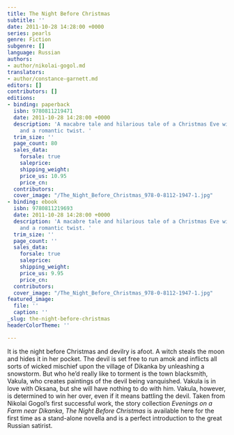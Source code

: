 ```yaml
---
title: The Night Before Christmas
subtitle: ''
date: 2011-10-28 14:28:00 +0000
series: pearls
genre: Fiction
subgenre: []
language: Russian
authors:
- author/nikolai-gogol.md
translators:
- author/constance-garnett.md
editors: []
contributors: []
editions:
- binding: paperback
  isbn: 9780811219471
  date: 2011-10-28 14:28:00 +0000
  description: 'A macabre tale and hilarious tale of a Christmas Eve with the devil
    and a romantic twist. '
  trim_size: ''
  page_count: 80
  sales_data:
    forsale: true
    saleprice: 
    shipping_weight: 
    price_us: 10.95
    price_cn: 
  contributors: 
  cover_image: "/The_Night_Before_Christmas_978-0-8112-1947-1.jpg"
- binding: ebook
  isbn: 9780811219693
  date: 2011-10-28 14:28:00 +0000
  description: 'A macabre tale and hilarious tale of a Christmas Eve with the devil
    and a romantic twist. '
  trim_size: ''
  page_count: ''
  sales_data:
    forsale: true
    saleprice: 
    shipping_weight: 
    price_us: 9.95
    price_cn: 
  contributors: 
  cover_image: "/The_Night_Before_Christmas_978-0-8112-1947-1.jpg"
featured_image:
  file: ''
  caption: ''
_slug: the-night-before-christmas
headerColorTheme: ''

---
```

It is the night before Christmas and devilry is afoot. A witch steals the moon and hides it in her pocket. The devil is set free to run amok and inflicts all sorts of wicked mischief upon the village of Dikanka by unleashing a snowstorm. But who he’d really like to torment is the town blacksmith, Vakula, who creates paintings of the devil being vanquished. Vakula is in love with Oksana, but she will have nothing to do with him. Vakula, however, is determined to win her over, even if it means battling the devil. Taken from Nikolai Gogol’s first successful work, the story collection _Evenings on a Farm near Dikanka_, _The Night Before Christmas_ is available here for the first time as a stand-alone novella and is a perfect introduction to the great Russian satirist.


